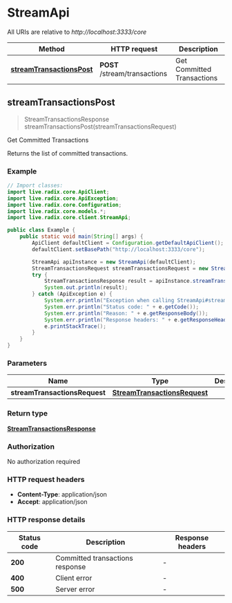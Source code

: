 # StreamApi

All URIs are relative to *http://localhost:3333/core*

| Method | HTTP request | Description |
|------------- | ------------- | -------------|
| [**streamTransactionsPost**](StreamApi.md#streamTransactionsPost) | **POST** /stream/transactions | Get Committed Transactions |



## streamTransactionsPost

> StreamTransactionsResponse streamTransactionsPost(streamTransactionsRequest)

Get Committed Transactions

Returns the list of committed transactions. 

### Example

```java
// Import classes:
import live.radix.core.ApiClient;
import live.radix.core.ApiException;
import live.radix.core.Configuration;
import live.radix.core.models.*;
import live.radix.core.client.StreamApi;

public class Example {
    public static void main(String[] args) {
        ApiClient defaultClient = Configuration.getDefaultApiClient();
        defaultClient.setBasePath("http://localhost:3333/core");

        StreamApi apiInstance = new StreamApi(defaultClient);
        StreamTransactionsRequest streamTransactionsRequest = new StreamTransactionsRequest(); // StreamTransactionsRequest | 
        try {
            StreamTransactionsResponse result = apiInstance.streamTransactionsPost(streamTransactionsRequest);
            System.out.println(result);
        } catch (ApiException e) {
            System.err.println("Exception when calling StreamApi#streamTransactionsPost");
            System.err.println("Status code: " + e.getCode());
            System.err.println("Reason: " + e.getResponseBody());
            System.err.println("Response headers: " + e.getResponseHeaders());
            e.printStackTrace();
        }
    }
}
```

### Parameters


| Name | Type | Description  | Notes |
|------------- | ------------- | ------------- | -------------|
| **streamTransactionsRequest** | [**StreamTransactionsRequest**](StreamTransactionsRequest.md)|  | |

### Return type

[**StreamTransactionsResponse**](StreamTransactionsResponse.md)

### Authorization

No authorization required

### HTTP request headers

- **Content-Type**: application/json
- **Accept**: application/json


### HTTP response details
| Status code | Description | Response headers |
|-------------|-------------|------------------|
| **200** | Committed transactions response |  -  |
| **400** | Client error |  -  |
| **500** | Server error |  -  |

